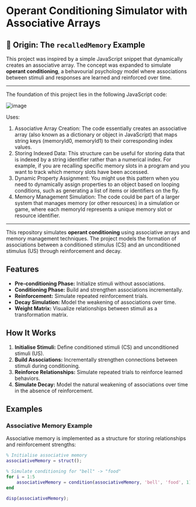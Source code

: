 # Operant Conditioning Simulator with Associative Arrays

## 🧠 Origin: The `recalledMemory` Example

This project was inspired by a simple JavaScript snippet that dynamically creates an associative array. The concept was expanded to simulate **operant conditioning**, a behavourial psychology model where associations between stimuli and responses are learned and reinforced over time.

---

The foundation of this project lies in the following JavaScript code:


![image](https://github.com/user-attachments/assets/11383733-afe1-48cd-819b-00f39a08810f)


Uses:

1.	Associative Array Creation:
The code essentially creates an associative array (also known as a dictionary or object in JavaScript) that maps string keys (memoryId0, memoryId1) to their corresponding index values.
2.	Storing Indexed Data:
This structure can be useful for storing data that is indexed by a string identifier rather than a numerical index. For example, if you are recalling specific memory slots in a program and you want to track which memory slots have been accessed.
3.	Dynamic Property Assignment:
You might use this pattern when you need to dynamically assign properties to an object based on looping conditions, such as generating a list of items or identifiers on the fly.
4.	Memory Management Simulation:
The code could be part of a larger system that manages memory (or other resources) in a simulation or game, where each memoryId represents a unique memory slot or resource identifier.

---

This repository simulates **operant conditioning** using associative arrays and memory management techniques. The project models the formation of associations between a conditioned stimulus (CS) and an unconditioned stimulus (US) through reinforcement and decay.


## Features

- **Pre-conditioning Phase:** Initialize stimuli without associations.
- **Conditioning Phase:** Build and strengthen associations incrementally.
- **Reinforcement:** Simulate repeated reinforcement trials.
- **Decay Simulation:** Model the weakening of associations over time.
- **Weight Matrix:** Visualize relationships between stimuli as a transformation matrix.

## How It Works

1. **Initialise Stimuli:** Define conditioned stimuli (CS) and unconditioned stimuli (US).
2. **Build Associations:** Incrementally strengthen connections between stimuli during conditioning.
3. **Reinforce Relationships:** Simulate repeated trials to reinforce learned behaviors.
4. **Simulate Decay:** Model the natural weakening of associations over time in the absence of reinforcement.

## Examples

### Associative Memory Example
Associative memory is implemented as a structure for storing relationships and reinforcement strengths:

```matlab
% Initialise associative memory
associativeMemory = struct();

% Simulate conditioning for "bell" -> "food"
for i = 1:5
    associativeMemory = condition(associativeMemory, 'bell', 'food', 1);
end

disp(associativeMemory);

